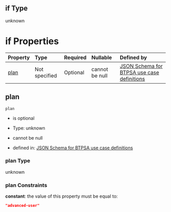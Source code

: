 ## if Type

unknown

# if Properties

| Property      | Type          | Required | Nullable       | Defined by                                                                                                                                                                                                                                  |
| :------------ | :------------ | :------- | :------------- | :------------------------------------------------------------------------------------------------------------------------------------------------------------------------------------------------------------------------------------------ |
| [plan](#plan) | Not specified | Optional | cannot be null | [JSON Schema for BTPSA use case definitions](btpsa-usecase-properties-services-items-allof-1-then-allof-90-then-allof-0-if-properties-plan.md "undefined#/properties/services/items/allOf/1/then/allOf/90/then/allOf/0/if/properties/plan") |

## plan



`plan`

*   is optional

*   Type: unknown

*   cannot be null

*   defined in: [JSON Schema for BTPSA use case definitions](btpsa-usecase-properties-services-items-allof-1-then-allof-90-then-allof-0-if-properties-plan.md "undefined#/properties/services/items/allOf/1/then/allOf/90/then/allOf/0/if/properties/plan")

### plan Type

unknown

### plan Constraints

**constant**: the value of this property must be equal to:

```json
"advanced-user"
```
